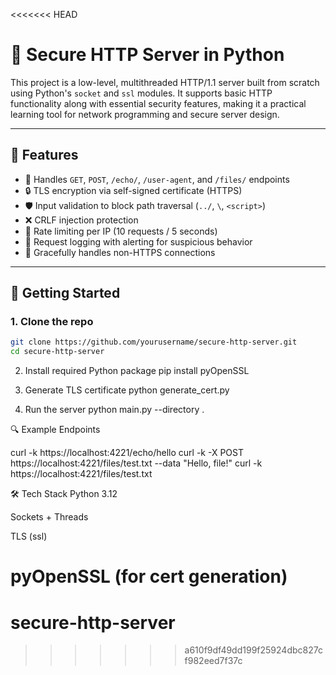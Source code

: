 <<<<<<< HEAD
# 🔐 Secure HTTP Server in Python

This project is a low-level, multithreaded HTTP/1.1 server built from scratch using Python's `socket` and `ssl` modules. It supports basic HTTP functionality along with essential security features, making it a practical learning tool for network programming and secure server design.

---

## 🚀 Features

- 📡 Handles `GET`, `POST`, `/echo/`, `/user-agent`, and `/files/` endpoints
- 🔒 TLS encryption via self-signed certificate (HTTPS)
- 🛡 Input validation to block path traversal (`../`, `\`, `<script>`)
- ❌ CRLF injection protection
- 🚦 Rate limiting per IP (10 requests / 5 seconds)
- 📄 Request logging with alerting for suspicious behavior
- 🧼 Gracefully handles non-HTTPS connections

---

## 🔧 Getting Started

### 1. Clone the repo

```bash
git clone https://github.com/yourusername/secure-http-server.git
cd secure-http-server
```

2. Install required Python package
   pip install pyOpenSSL

3. Generate TLS certificate
   python generate_cert.py

4. Run the server
   python main.py --directory .

🔍 Example Endpoints

curl -k https://localhost:4221/echo/hello
curl -k -X POST https://localhost:4221/files/test.txt --data "Hello, file!"
curl -k https://localhost:4221/files/test.txt

🛠 Tech Stack
Python 3.12

Sockets + Threads

TLS (ssl)

pyOpenSSL (for cert generation)
=======
# secure-http-server
>>>>>>> a610f9df49dd199f25924dbc827cf982eed7f37c
